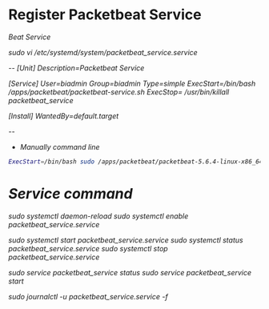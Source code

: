 # Register Packetbeat Service
<i>Beat Service


sudo vi /etc/systemd/system/packetbeat_service.service 

--
[Unit] 
Description=Packetbeat Service 

[Service] 
User=biadmin 
Group=biadmin 
Type=simple 
ExecStart=/bin/bash /apps/packetbeat/packetbeat-service.sh
ExecStop= /usr/bin/killall packetbeat_service 

[Install] 
WantedBy=default.target 

--

- Manually command line
```bash
ExecStart=/bin/bash sudo /apps/packetbeat/packetbeat-5.6.4-linux-x86_64/packetbeat -e -c /apps/packetbeat/packetbeat-5.6.4-linux-x86_64/packetbeat.yml 
```


# Service command
sudo systemctl daemon-reload 
sudo systemctl enable packetbeat_service.service

sudo systemctl start packetbeat_service.service 
sudo systemctl status packetbeat_service.service 
sudo systemctl stop packetbeat_service.service 

sudo service packetbeat_service status
sudo service packetbeat_service start


sudo journalctl -u packetbeat_service.service -f